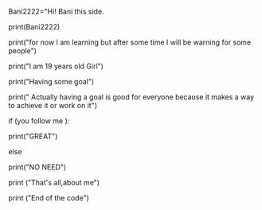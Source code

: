 Bani2222="Hi! Bani this side.

print(Bani2222)

print("for now I am learning but after some time I will be warning for some people") 

print("I am 19 years old Girl")

print("Having some goal")

print(" Actually having a goal is good for everyone because it makes a way to achieve it or work on it")

if (you follow me ):

print("GREAT")

else

print("NO NEED")


print ("That's all,about me")



print ("End of the code")
